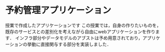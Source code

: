 # 予約管理アプリケーション
授業で作成したアプリケーションです
この授業では，自身の作りたいものを，既存のサービスとの差別化を考えながら自由にwebアプリケーションを作ります．
インフラ部分やデータモデルのアブストは予め用意されており，アプリケーションの挙動に直接関与する部分を実装しました．
